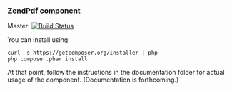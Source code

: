 ### ZendPdf component

Master: [![Build Status](https://secure.travis-ci.org/zendframework/ZendPdf.png?branch=master)](http://travis-ci.org/zendframework/ZendPdf)

You can install using:

```
curl -s https://getcomposer.org/installer | php
php composer.phar install
```

At that point, follow the instructions in the documentation folder for actual
usage of the component. (Documentation is forthcoming.)
